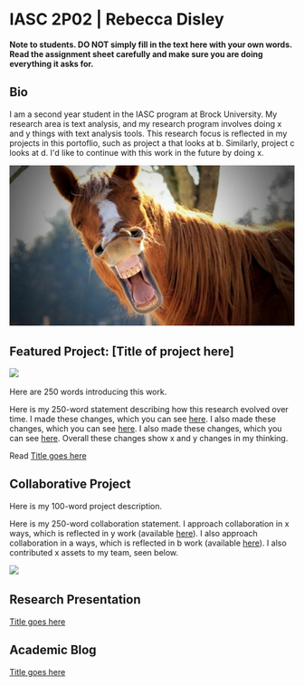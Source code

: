 # IASC 2P02 | Rebecca Disley

**Note to students. DO NOT simply fill in the text here with your own words. Read the assignment sheet carefully and make sure you are doing everything it asks for.**

## Bio

I am a second year student in the IASC program at Brock University. My research area is text analysis, and my research program involves doing x and y things with text analysis tools. This research focus is reflected in my projects in this portoflio, such as project a that looks at b. Similarly, project c looks at d. I'd like to continue with this work in the future by doing x.

![](images/horseface.jpg)

## Featured Project: [Title of project here]

![](images/featured.jpg)

Here are 250 words introducing this work.

Here is my 250-word statement describing how this research evolved over time. I made these changes, which you can see [here](https://github.com/IascAtBrock/IASC-2P02/commit/e988a63313929f7cbc1ec1fcda305aa3e536a342). I also made these changes, which you can see [here](https://github.com/IascAtBrock/IASC-2P02/commit/a778e6e587cb17d99e430e18bae3e4e0d0d128b5). I also made these changes, which you can see [here](https://github.com/IascAtBrock/IASC-2P02/commit/2a63e808d7e977fbf58a29a5626189876dbf1934). Overall these changes show x and y changes in my thinking.

Read [Title goes here](blog)

## Collaborative Project

Here is my 100-word project description.

Here is my 250-word collaboration statement. I approach collaboration in x ways, which is reflected in y work (available [here](https://github.com/IascAtBrock/IASC-2P02-TeamPresentations/commit/5ffe79e41eabd264a3ebece22f74ebaa9de748c6)). I also approach collaboration in a ways, which is reflected in b work (available [here](https://github.com/IascAtBrock/IASC-2P02-TeamPresentations/commit/2ae52b7e79c421887a29001ff5d54b49d09c7026)). I also contributed x assets to my team, seen below.

![](images/collaboration.jpg)


## Research Presentation

[Title goes here](reveal/index.html)

## Academic Blog

[Title goes here](blog)

